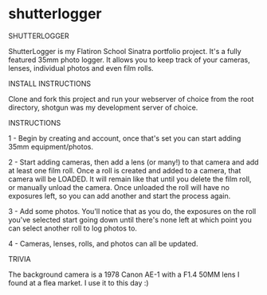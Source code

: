 # shutterlogger

SHUTTERLOGGER

ShutterLogger is my Flatiron School Sinatra portfolio project.
It's a fully featured 35mm photo logger.
It allows you to keep track of your cameras, lenses, individual photos and even film rolls.


INSTALL INSTRUCTIONS

Clone and fork this project and run your webserver of choice from the root directory, shotgun was my development server of choice.


INSTRUCTIONS

1 - Begin by creating and account, once that's set you can start adding 35mm equipment/photos.

2 - Start adding cameras, then add a lens (or many!) to that camera and add at least one film roll.
    Once a roll is created and added to a camera, that camera will be LOADED. It will remain like
    that until you delete the film roll, or manually unload the camera. Once unloaded the roll
    will have no exposures left, so you can add another and start the process again.

3 - Add some photos. You'll notice that as you do, the exposures on the roll you've selected
    start going down until there's none left at which point you can select another roll to log photos to.

4 - Cameras, lenses, rolls, and photos can all be updated.

TRIVIA

The background camera is a 1978 Canon AE-1 with a F1.4 50MM lens I found at a flea market. I use it to this day :)
